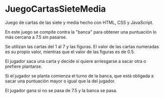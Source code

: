 # JuegoCartasSieteMedia

Juego de cartas de las siete y media hecho con HTML, CSS y JavaScript.

En este juego se compite contra la "banca" para obtener una puntuación lo más cercana a 7.5 sin pasarse.

Se utilizan las cartas del 1 al 7 y las figuras. El valor de las cartas numeradas es su propio valor, mientras que el valor de las figuras es de 0.5.

El jugador saca una carta y decide si quiere arriesgarse a sacar otra o prefiere plantarse.

Si el jugador se planta comienza el turno de la banca, que está obligada a sacar una puntuación mayor o igual que la del jugador.

El jugador gana si no se pasa de 7.5 y la banca se pasa.